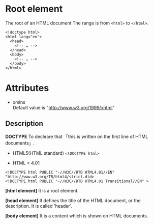 # Root element
The root of an HTML document
The range is from `<html>` to `</html>`.

```
<!doctype html>
<html lang="en">
  <head>
    <!-- … -->
  </head>
  <body>
    <!-- … -->
  </body>
</html>
```

# Attributes
- xmlns  
Default value is  "http://www.w3.org/1999/xhtml"

## Description
**DOCTYPE**
To decleare that 「this is written on the first line of HTML documents」.

* HTML5(HTML standard)
`<!DOCTYPE html>`

* HTML < 4.01
```
<!DOCTYPE html PUBLIC "-//W3C//DTD HTML4.01//EN" "http://www.w3.org/TR/html4/strict.dtd>
<!DOCTYPE html PUBLIC "-//W3C//DTD HTML4.01 Transitional//EN" >
```

**[html element]**
It is a root element.

**[head element]**
It defines the title of the HTML document, or the description. It is called 'header'.

**[body element]**
It is a content which is shown on HTML documents.